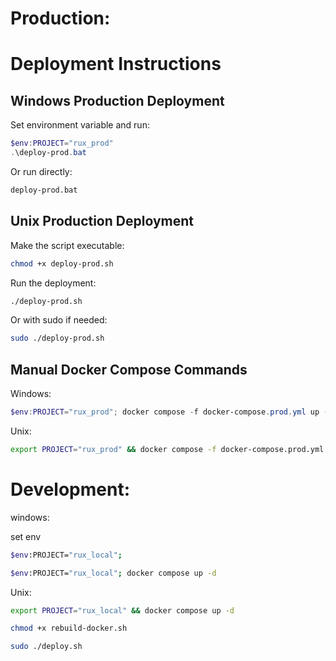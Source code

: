 # Production:
# Deployment Instructions

## Windows Production Deployment

Set environment variable and run:
```powershell
$env:PROJECT="rux_prod"
.\deploy-prod.bat
```

Or run directly:
```cmd
deploy-prod.bat
```

## Unix Production Deployment

Make the script executable:
```bash
chmod +x deploy-prod.sh
```

Run the deployment:
```bash
./deploy-prod.sh
```

Or with sudo if needed:
```bash
sudo ./deploy-prod.sh
```

## Manual Docker Compose Commands

Windows:
```powershell
$env:PROJECT="rux_prod"; docker compose -f docker-compose.prod.yml up -d
```

Unix:
```bash
export PROJECT="rux_prod" && docker compose -f docker-compose.prod.yml up -d
```



# Development:
windows:

set env
```bash
$env:PROJECT="rux_local";
```

```bash
$env:PROJECT="rux_local"; docker compose up -d
```

Unix:

```bash
export PROJECT="rux_local" && docker compose up -d
```

```bash
chmod +x rebuild-docker.sh
```

```bash
sudo ./deploy.sh
```
